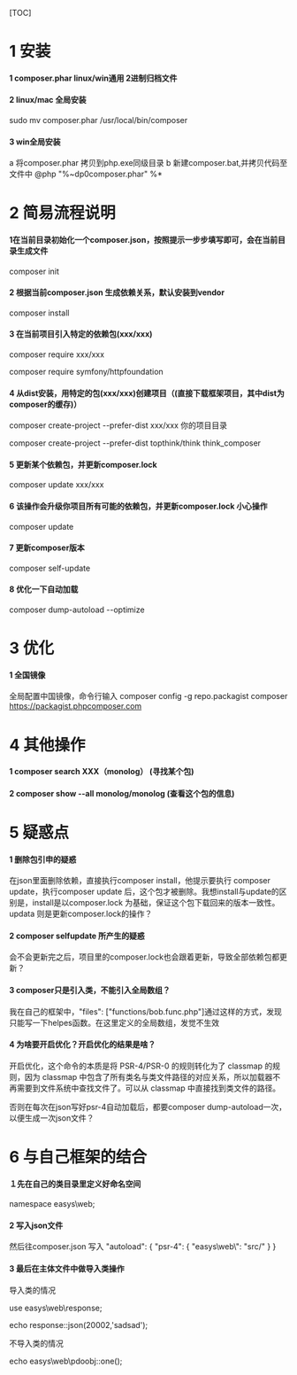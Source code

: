 [TOC]

# 1 安装

#### 1 composer.phar   linux/win通用  2进制归档文件



#### 2 linux/mac 全局安装

sudo mv composer.phar /usr/local/bin/composer

#### 3 win全局安装

a 将composer.phar 拷贝到php.exe同级目录
b 新建composer.bat,并拷贝代码至文件中
@php "%~dp0composer.phar" %*



# 2 简易流程说明

#### 1在当前目录初始化一个composer.json，按照提示一步步填写即可，会在当前目录生成文件
composer init

#### 2 根据当前composer.json 生成依赖关系，默认安装到vendor
composer install

#### 3 在当前项目引入特定的依赖包(xxx/xxx)
composer require xxx/xxx 

composer require symfony/httpfoundation

#### 4 从dist安装，用特定的包(xxx/xxx)创建项目（(直接下载框架项目，其中dist为composer的缓存)）
composer create-project --prefer-dist xxx/xxx 你的项目目录

composer create-project --prefer-dist topthink/think think_composer

#### 5 更新某个依赖包，并更新composer.lock
composer update xxx/xxx

#### 6 该操作会升级你项目所有可能的依赖包，并更新composer.lock **小心操作**
composer update

####  7 更新composer版本
composer self-update

#### 8 优化一下自动加载
composer dump-autoload --optimize



# 3 优化

#### 1 全国镜像

全局配置中国镜像，命令行输入
composer config -g repo.packagist composer https://packagist.phpcomposer.com



# 4 其他操作

#### 1 composer search  XXX（monolog） (寻找某个包)

#### 2 composer show --all monolog/monolog (查看这个包的信息)



# 5 疑惑点

#### 1 删除包引申的疑惑

在json里面删除依赖，直接执行composer install，他提示要执行 composer update，执行composer update 后，这个包才被删除。我想install与update的区别是，install是以composer.lock 为基础，保证这个包下载回来的版本一致性。updata 则是更新composer.lock的操作？

#### 2 composer selfupdate  所产生的疑惑

会不会更新完之后，项目里的composer.lock也会跟着更新，导致全部依赖包都更新？

#### 3 composer只是引入类，不能引入全局数组？

我在自己的框架中，"files": ["functions/bob.func.php"]通过这样的方式，发现只能写一下helpes函数。在这里定义的全局数组，发觉不生效

#### 4 为啥要开启优化？开启优化的结果是啥？

开启优化，这个命令的本质是将 PSR-4/PSR-0 的规则转化为了 classmap 的规则，因为 classmap 中包含了所有类名与类文件路径的对应关系，所以加载器不再需要到文件系统中查找文件了。可以从 classmap 中直接找到类文件的路径。

否则在每次在json写好psr-4自动加载后，都要composer dump-autoload一次，以便生成一次json文件？



# 6 与自己框架的结合

#### １先在自己的类目录里定义好命名空间
namespace easys\web;

#### 2 写入json文件

然后往composer.json
写入
"autoload": {
		"psr-4": {
			"easys\\web\\": "src/"
		}
	}

#### 3 最后在主体文件中做导入类操作
导入类的情况

use easys\web\response;

echo response::json(20002,'sadsad');

不导入类的情况

echo easys\web\pdoobj::one();